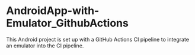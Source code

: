 # AndroidApp-with-Emulator_GithubActions
This Android project is set up with a GitHub Actions CI pipeline to integrate an emulator into the CI pipeline.
